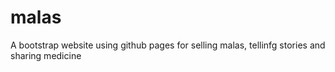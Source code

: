 # malas
A bootstrap website using github pages for selling malas, tellinfg stories and sharing medicine
